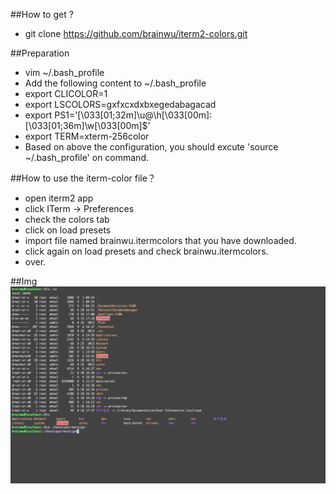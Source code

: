 ##How to get ?
* git clone https://github.com/brainwu/iterm2-colors.git

##Preparation
* vim ~/.bash_profile 
* Add the following content to ~/.bash_profile
* export CLICOLOR=1
* export LSCOLORS=gxfxcxdxbxegedabagacad
* export PS1='\[\033[01;32m\]\u@\h\[\033[00m\]:\[\033[01;36m\]\w\[\033[00m\]\$'
* export TERM=xterm-256color
* Based on above the configuration, you should excute 'source ~/.bash_profile' on command.

##How to use the iterm-color file？
* open iterm2 app
* click ITerm -> Preferences 
* check the colors tab
* click on load presets
* import file named brainwu.itermcolors that you have downloaded.
* click again on load presets and check brainwu.itermcolors.
* over.

##Img
![brainwu](img/brainwu_img.png)
